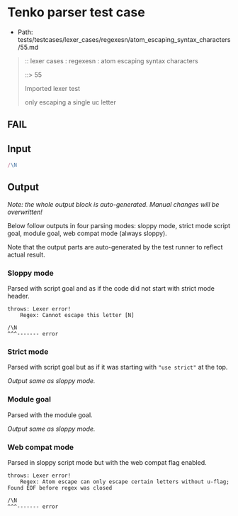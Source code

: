 # Tenko parser test case

- Path: tests/testcases/lexer_cases/regexesn/atom_escaping_syntax_characters/55.md

> :: lexer cases : regexesn : atom escaping syntax characters
>
> ::> 55
>
> Imported lexer test
>
> only escaping a single uc letter

## FAIL

## Input

`````js
/\N
`````

## Output

_Note: the whole output block is auto-generated. Manual changes will be overwritten!_

Below follow outputs in four parsing modes: sloppy mode, strict mode script goal, module goal, web compat mode (always sloppy).

Note that the output parts are auto-generated by the test runner to reflect actual result.

### Sloppy mode

Parsed with script goal and as if the code did not start with strict mode header.

`````
throws: Lexer error!
    Regex: Cannot escape this letter [N]

/\N
^^^------- error
`````

### Strict mode

Parsed with script goal but as if it was starting with `"use strict"` at the top.

_Output same as sloppy mode._

### Module goal

Parsed with the module goal.

_Output same as sloppy mode._

### Web compat mode

Parsed in sloppy script mode but with the web compat flag enabled.

`````
throws: Lexer error!
    Regex: Atom escape can only escape certain letters without u-flag; Found EOF before regex was closed

/\N
^^^------- error
`````

